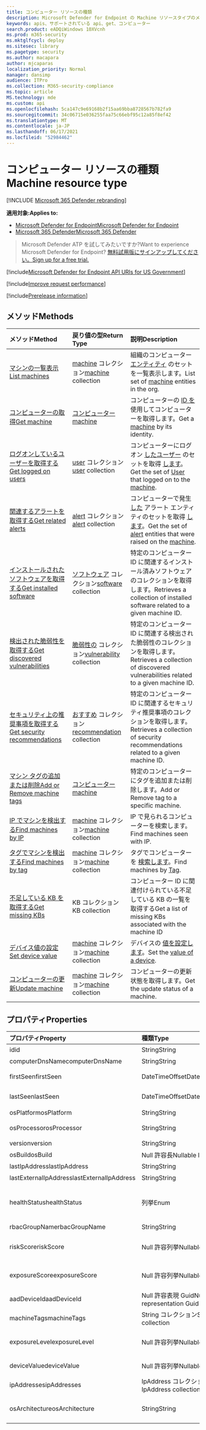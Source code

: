```yaml
---
title: コンピューター リソースの種類
description: Microsoft Defender for Endpoint の Machine リソースタイプのメソッドとプロパティについて説明します。
keywords: apis、サポートされている api、get、コンピューター
search.product: eADQiWindows 10XVcnh
ms.prod: m365-security
ms.mktglfcycl: deploy
ms.sitesec: library
ms.pagetype: security
ms.author: macapara
author: mjcaparas
localization_priority: Normal
manager: dansimp
audience: ITPro
ms.collection: M365-security-compliance
ms.topic: article
MS.technology: mde
ms.custom: api
ms.openlocfilehash: 5ca147c9e69168b2f15aa69bba8728567b782fa9
ms.sourcegitcommit: 34c06715e036255faa75c66ebf95c12a85f8ef42
ms.translationtype: MT
ms.contentlocale: ja-JP
ms.lasthandoff: 06/17/2021
ms.locfileid: "52984462"
---
```

# <a name="machine-resource-type"></a><span data-ttu-id="42c93-104">コンピューター リソースの種類</span><span class="sxs-lookup"><span data-stu-id="42c93-104">Machine resource type</span></span>

[!INCLUDE [Microsoft 365 Defender rebranding](../../includes/microsoft-defender.md)]

<span data-ttu-id="42c93-105">**適用対象:**</span><span class="sxs-lookup"><span data-stu-id="42c93-105">**Applies to:**</span></span>
- [<span data-ttu-id="42c93-106">Microsoft Defender for Endpoint</span><span class="sxs-lookup"><span data-stu-id="42c93-106">Microsoft Defender for Endpoint</span></span>](https://go.microsoft.com/fwlink/p/?linkid=2154037)
- [<span data-ttu-id="42c93-107">Microsoft 365 Defender</span><span class="sxs-lookup"><span data-stu-id="42c93-107">Microsoft 365 Defender</span></span>](https://go.microsoft.com/fwlink/?linkid=2118804)

> <span data-ttu-id="42c93-108">Microsoft Defender ATP を試してみたいですか?</span><span class="sxs-lookup"><span data-stu-id="42c93-108">Want to experience Microsoft Defender for Endpoint?</span></span> [<span data-ttu-id="42c93-109">無料試用版にサインアップしてください。</span><span class="sxs-lookup"><span data-stu-id="42c93-109">Sign up for a free trial.</span></span>](https://www.microsoft.com/microsoft-365/windows/microsoft-defender-atp?ocid=docs-wdatp-exposedapis-abovefoldlink) 

[!include[Microsoft Defender for Endpoint API URIs for US Government](../../includes/microsoft-defender-api-usgov.md)]

[!include[Improve request performance](../../includes/improve-request-performance.md)]

[!include[Prerelease information](../../includes/prerelease.md)]

## <a name="methods"></a><span data-ttu-id="42c93-110">メソッド</span><span class="sxs-lookup"><span data-stu-id="42c93-110">Methods</span></span>

<span data-ttu-id="42c93-111">メソッド</span><span class="sxs-lookup"><span data-stu-id="42c93-111">Method</span></span>|<span data-ttu-id="42c93-112">戻り値の型</span><span class="sxs-lookup"><span data-stu-id="42c93-112">Return Type</span></span> |<span data-ttu-id="42c93-113">説明</span><span class="sxs-lookup"><span data-stu-id="42c93-113">Description</span></span>
:---|:---|:---
[<span data-ttu-id="42c93-114">マシンの一覧表示</span><span class="sxs-lookup"><span data-stu-id="42c93-114">List machines</span></span>](get-machines.md) | <span data-ttu-id="42c93-115">[machine](machine.md) コレクション</span><span class="sxs-lookup"><span data-stu-id="42c93-115">[machine](machine.md) collection</span></span> | <span data-ttu-id="42c93-116">組織のコンピューター [エンティティ](machine.md) のセットを一覧表示します。</span><span class="sxs-lookup"><span data-stu-id="42c93-116">List set of [machine](machine.md) entities in the org.</span></span>
[<span data-ttu-id="42c93-117">コンピューターの取得</span><span class="sxs-lookup"><span data-stu-id="42c93-117">Get machine</span></span>](get-machine-by-id.md) | [<span data-ttu-id="42c93-118">コンピューター</span><span class="sxs-lookup"><span data-stu-id="42c93-118">machine</span></span>](machine.md) | <span data-ttu-id="42c93-119">コンピューターの [ID を](machine.md) 使用してコンピューターを取得します。</span><span class="sxs-lookup"><span data-stu-id="42c93-119">Get a [machine](machine.md) by its identity.</span></span>
[<span data-ttu-id="42c93-120">ログオンしているユーザーを取得する</span><span class="sxs-lookup"><span data-stu-id="42c93-120">Get logged on users</span></span>](get-machine-log-on-users.md) | <span data-ttu-id="42c93-121">[user](user.md) コレクション</span><span class="sxs-lookup"><span data-stu-id="42c93-121">[user](user.md) collection</span></span> | <span data-ttu-id="42c93-122">コンピューターにログオン [したユーザー](user.md) のセットを取得 [します](machine.md)。</span><span class="sxs-lookup"><span data-stu-id="42c93-122">Get the set of [User](user.md) that logged on to the [machine](machine.md).</span></span>
[<span data-ttu-id="42c93-123">関連するアラートを取得する</span><span class="sxs-lookup"><span data-stu-id="42c93-123">Get related alerts</span></span>](get-machine-related-alerts.md) | <span data-ttu-id="42c93-124">[alert](alerts.md) コレクション</span><span class="sxs-lookup"><span data-stu-id="42c93-124">[alert](alerts.md) collection</span></span> | <span data-ttu-id="42c93-125">コンピューターで発生 [した](alerts.md) アラート エンティティのセットを取得 [します](machine.md)。</span><span class="sxs-lookup"><span data-stu-id="42c93-125">Get the set of [alert](alerts.md) entities that were raised on the [machine](machine.md).</span></span>
[<span data-ttu-id="42c93-126">インストールされたソフトウェアを取得する</span><span class="sxs-lookup"><span data-stu-id="42c93-126">Get installed software</span></span>](get-installed-software.md) | <span data-ttu-id="42c93-127">[ソフトウェア](software.md) コレクション</span><span class="sxs-lookup"><span data-stu-id="42c93-127">[software](software.md) collection</span></span> | <span data-ttu-id="42c93-128">特定のコンピューター ID に関連するインストール済みソフトウェアのコレクションを取得します。</span><span class="sxs-lookup"><span data-stu-id="42c93-128">Retrieves a collection of installed software related to a given machine ID.</span></span>
[<span data-ttu-id="42c93-129">検出された脆弱性を取得する</span><span class="sxs-lookup"><span data-stu-id="42c93-129">Get discovered vulnerabilities</span></span>](get-discovered-vulnerabilities.md) | <span data-ttu-id="42c93-130">[脆弱性の](vulnerability.md) コレクション</span><span class="sxs-lookup"><span data-stu-id="42c93-130">[vulnerability](vulnerability.md) collection</span></span> | <span data-ttu-id="42c93-131">特定のコンピューター ID に関連する検出された脆弱性のコレクションを取得します。</span><span class="sxs-lookup"><span data-stu-id="42c93-131">Retrieves a collection of discovered vulnerabilities related to a given machine ID.</span></span>
[<span data-ttu-id="42c93-132">セキュリティ上の推奨事項を取得する</span><span class="sxs-lookup"><span data-stu-id="42c93-132">Get security recommendations</span></span>](get-security-recommendations.md) | <span data-ttu-id="42c93-133">[おすすめ](recommendation.md) コレクション</span><span class="sxs-lookup"><span data-stu-id="42c93-133">[recommendation](recommendation.md) collection</span></span> | <span data-ttu-id="42c93-134">特定のコンピューター ID に関連するセキュリティ推奨事項のコレクションを取得します。</span><span class="sxs-lookup"><span data-stu-id="42c93-134">Retrieves a collection of security recommendations related to a given machine ID.</span></span>
[<span data-ttu-id="42c93-135">マシン タグの追加または削除</span><span class="sxs-lookup"><span data-stu-id="42c93-135">Add or Remove machine tags</span></span>](add-or-remove-machine-tags.md) | [<span data-ttu-id="42c93-136">コンピューター</span><span class="sxs-lookup"><span data-stu-id="42c93-136">machine</span></span>](machine.md) | <span data-ttu-id="42c93-137">特定のコンピューターにタグを追加または削除します。</span><span class="sxs-lookup"><span data-stu-id="42c93-137">Add or Remove tag to a specific machine.</span></span>
[<span data-ttu-id="42c93-138">IP でマシンを検出する</span><span class="sxs-lookup"><span data-stu-id="42c93-138">Find machines by IP</span></span>](find-machines-by-ip.md) | <span data-ttu-id="42c93-139">[machine](machine.md) コレクション</span><span class="sxs-lookup"><span data-stu-id="42c93-139">[machine](machine.md) collection</span></span> | <span data-ttu-id="42c93-140">IP で見られるコンピューターを検索します。</span><span class="sxs-lookup"><span data-stu-id="42c93-140">Find machines seen with IP.</span></span>
[<span data-ttu-id="42c93-141">タグでマシンを検出する</span><span class="sxs-lookup"><span data-stu-id="42c93-141">Find machines by tag</span></span>](find-machines-by-tag.md) | <span data-ttu-id="42c93-142">[machine](machine.md) コレクション</span><span class="sxs-lookup"><span data-stu-id="42c93-142">[machine](machine.md) collection</span></span> | <span data-ttu-id="42c93-143">タグでコンピューターを [検索します](machine-tags.md)。</span><span class="sxs-lookup"><span data-stu-id="42c93-143">Find machines by [Tag](machine-tags.md).</span></span>
[<span data-ttu-id="42c93-144">不足している KB を取得する</span><span class="sxs-lookup"><span data-stu-id="42c93-144">Get missing KBs</span></span>](get-missing-kbs-machine.md) | <span data-ttu-id="42c93-145">KB コレクション</span><span class="sxs-lookup"><span data-stu-id="42c93-145">KB collection</span></span> | <span data-ttu-id="42c93-146">コンピューター ID に関連付けられている不足している KB の一覧を取得する</span><span class="sxs-lookup"><span data-stu-id="42c93-146">Get a list of missing KBs associated with the machine ID</span></span>
[<span data-ttu-id="42c93-147">デバイス値の設定</span><span class="sxs-lookup"><span data-stu-id="42c93-147">Set device value</span></span>](set-device-value.md)| <span data-ttu-id="42c93-148">[machine](machine.md) コレクション</span><span class="sxs-lookup"><span data-stu-id="42c93-148">[machine](machine.md) collection</span></span> | <span data-ttu-id="42c93-149">デバイスの [値を設定します](tvm-assign-device-value.md)。</span><span class="sxs-lookup"><span data-stu-id="42c93-149">Set the [value of a device](tvm-assign-device-value.md).</span></span>
[<span data-ttu-id="42c93-150">コンピューターの更新</span><span class="sxs-lookup"><span data-stu-id="42c93-150">Update machine</span></span>](update-machine-method.md) |<span data-ttu-id="42c93-151">[machine](machine.md) コレクション</span><span class="sxs-lookup"><span data-stu-id="42c93-151">[machine](machine.md) collection</span></span> | <span data-ttu-id="42c93-152">コンピューターの更新状態を取得します。</span><span class="sxs-lookup"><span data-stu-id="42c93-152">Get the update status of a machine.</span></span>

## <a name="properties"></a><span data-ttu-id="42c93-153">プロパティ</span><span class="sxs-lookup"><span data-stu-id="42c93-153">Properties</span></span>

<span data-ttu-id="42c93-154">プロパティ</span><span class="sxs-lookup"><span data-stu-id="42c93-154">Property</span></span> |   <span data-ttu-id="42c93-155">種類</span><span class="sxs-lookup"><span data-stu-id="42c93-155">Type</span></span>   |   <span data-ttu-id="42c93-156">説明</span><span class="sxs-lookup"><span data-stu-id="42c93-156">Description</span></span>
:---|:---|:---
<span data-ttu-id="42c93-157">id</span><span class="sxs-lookup"><span data-stu-id="42c93-157">id</span></span> | <span data-ttu-id="42c93-158">String</span><span class="sxs-lookup"><span data-stu-id="42c93-158">String</span></span> | <span data-ttu-id="42c93-159">[マシン](machine.md) ID。</span><span class="sxs-lookup"><span data-stu-id="42c93-159">[machine](machine.md) identity.</span></span>
<span data-ttu-id="42c93-160">computerDnsName</span><span class="sxs-lookup"><span data-stu-id="42c93-160">computerDnsName</span></span> | <span data-ttu-id="42c93-161">String</span><span class="sxs-lookup"><span data-stu-id="42c93-161">String</span></span> | <span data-ttu-id="42c93-162">[コンピューター](machine.md) の完全修飾名。</span><span class="sxs-lookup"><span data-stu-id="42c93-162">[machine](machine.md) fully qualified name.</span></span>
<span data-ttu-id="42c93-163">firstSeen</span><span class="sxs-lookup"><span data-stu-id="42c93-163">firstSeen</span></span> | <span data-ttu-id="42c93-164">DateTimeOffset</span><span class="sxs-lookup"><span data-stu-id="42c93-164">DateTimeOffset</span></span> | <span data-ttu-id="42c93-165">Microsoft Defender for [](machine.md) Endpoint によってコンピューターが観測された最初の日付と時刻。</span><span class="sxs-lookup"><span data-stu-id="42c93-165">First date and time where the [machine](machine.md) was observed by Microsoft Defender for Endpoint.</span></span>
<span data-ttu-id="42c93-166">lastSeen</span><span class="sxs-lookup"><span data-stu-id="42c93-166">lastSeen</span></span> | <span data-ttu-id="42c93-167">DateTimeOffset</span><span class="sxs-lookup"><span data-stu-id="42c93-167">DateTimeOffset</span></span> |<span data-ttu-id="42c93-168">最後に受信した完全なデバイス レポートの時刻と日付。</span><span class="sxs-lookup"><span data-stu-id="42c93-168">Time and date of the last received full device report.</span></span> <span data-ttu-id="42c93-169">通常、デバイスは 24 時間ごとに完全なレポートを送信します。</span><span class="sxs-lookup"><span data-stu-id="42c93-169">A device typically sends a full report every 24 hours.</span></span>
<span data-ttu-id="42c93-170">osPlatform</span><span class="sxs-lookup"><span data-stu-id="42c93-170">osPlatform</span></span> | <span data-ttu-id="42c93-171">String</span><span class="sxs-lookup"><span data-stu-id="42c93-171">String</span></span> | <span data-ttu-id="42c93-172">オペレーティング システム プラットフォーム。</span><span class="sxs-lookup"><span data-stu-id="42c93-172">Operating system platform.</span></span>
<span data-ttu-id="42c93-173">osProcessor</span><span class="sxs-lookup"><span data-stu-id="42c93-173">osProcessor</span></span> | <span data-ttu-id="42c93-174">String</span><span class="sxs-lookup"><span data-stu-id="42c93-174">String</span></span> | <span data-ttu-id="42c93-175">オペレーティング システム プロセッサ。</span><span class="sxs-lookup"><span data-stu-id="42c93-175">Operating system processor.</span></span> <span data-ttu-id="42c93-176">代わりに osArchitecture プロパティを使用します。</span><span class="sxs-lookup"><span data-stu-id="42c93-176">Use osArchitecture property instead.</span></span>
<span data-ttu-id="42c93-177">version</span><span class="sxs-lookup"><span data-stu-id="42c93-177">version</span></span> | <span data-ttu-id="42c93-178">String</span><span class="sxs-lookup"><span data-stu-id="42c93-178">String</span></span> | <span data-ttu-id="42c93-179">オペレーティング システムのバージョン。</span><span class="sxs-lookup"><span data-stu-id="42c93-179">Operating system Version.</span></span>
<span data-ttu-id="42c93-180">osBuild</span><span class="sxs-lookup"><span data-stu-id="42c93-180">osBuild</span></span> | <span data-ttu-id="42c93-181">Null 許容長</span><span class="sxs-lookup"><span data-stu-id="42c93-181">Nullable long</span></span> | <span data-ttu-id="42c93-182">オペレーティング システムのビルド番号。</span><span class="sxs-lookup"><span data-stu-id="42c93-182">Operating system build number.</span></span>
<span data-ttu-id="42c93-183">lastIpAddress</span><span class="sxs-lookup"><span data-stu-id="42c93-183">lastIpAddress</span></span> | <span data-ttu-id="42c93-184">String</span><span class="sxs-lookup"><span data-stu-id="42c93-184">String</span></span> | <span data-ttu-id="42c93-185">コンピューター上のローカル NIC の最後の[IP。](machine.md)</span><span class="sxs-lookup"><span data-stu-id="42c93-185">Last IP on local NIC on the [machine](machine.md).</span></span>
<span data-ttu-id="42c93-186">lastExternalIpAddress</span><span class="sxs-lookup"><span data-stu-id="42c93-186">lastExternalIpAddress</span></span> | <span data-ttu-id="42c93-187">String</span><span class="sxs-lookup"><span data-stu-id="42c93-187">String</span></span> | <span data-ttu-id="42c93-188">コンピューターがインターネットに [アクセスした](machine.md) 最後の IP。</span><span class="sxs-lookup"><span data-stu-id="42c93-188">Last IP through which the [machine](machine.md) accessed the internet.</span></span>
<span data-ttu-id="42c93-189">healthStatus</span><span class="sxs-lookup"><span data-stu-id="42c93-189">healthStatus</span></span> | <span data-ttu-id="42c93-190">列挙</span><span class="sxs-lookup"><span data-stu-id="42c93-190">Enum</span></span> | <span data-ttu-id="42c93-191">[マシンの](machine.md) 正常性状態。</span><span class="sxs-lookup"><span data-stu-id="42c93-191">[machine](machine.md) health status.</span></span> <span data-ttu-id="42c93-192">指定できる値は、"Active"、"Inactive"、"ImpairedCommunication"、"NoSensorData"、"NoSensorDataImpairedCommunication"、"Unknown" です。</span><span class="sxs-lookup"><span data-stu-id="42c93-192">Possible values are: "Active", "Inactive", "ImpairedCommunication", "NoSensorData", "NoSensorDataImpairedCommunication" and "Unknown".</span></span> 
<span data-ttu-id="42c93-193">rbacGroupName</span><span class="sxs-lookup"><span data-stu-id="42c93-193">rbacGroupName</span></span> | <span data-ttu-id="42c93-194">String</span><span class="sxs-lookup"><span data-stu-id="42c93-194">String</span></span> | <span data-ttu-id="42c93-195">コンピューター グループ名。</span><span class="sxs-lookup"><span data-stu-id="42c93-195">Machine group Name.</span></span>
<span data-ttu-id="42c93-196">riskScore</span><span class="sxs-lookup"><span data-stu-id="42c93-196">riskScore</span></span> | <span data-ttu-id="42c93-197">Null 許容列挙</span><span class="sxs-lookup"><span data-stu-id="42c93-197">Nullable Enum</span></span> | <span data-ttu-id="42c93-198">Microsoft Defender for Endpoint によって評価されるリスク スコア。</span><span class="sxs-lookup"><span data-stu-id="42c93-198">Risk score as evaluated by Microsoft Defender for Endpoint.</span></span> <span data-ttu-id="42c93-199">指定できる値は、'None'、'Informational'、'Low'、'Medium'、および 'High' です。</span><span class="sxs-lookup"><span data-stu-id="42c93-199">Possible values are: 'None', 'Informational', 'Low', 'Medium' and 'High'.</span></span>
<span data-ttu-id="42c93-200">exposureScore</span><span class="sxs-lookup"><span data-stu-id="42c93-200">exposureScore</span></span> | <span data-ttu-id="42c93-201">Null 許容列挙</span><span class="sxs-lookup"><span data-stu-id="42c93-201">Nullable Enum</span></span> | <span data-ttu-id="42c93-202">[Microsoft](tvm-exposure-score.md) Defender for Endpoint によって評価される露出スコア。</span><span class="sxs-lookup"><span data-stu-id="42c93-202">[Exposure score](tvm-exposure-score.md) as evaluated by Microsoft Defender for Endpoint.</span></span> <span data-ttu-id="42c93-203">指定できる値は、'None'、'Low'、'Medium'、および 'High' です。</span><span class="sxs-lookup"><span data-stu-id="42c93-203">Possible values are: 'None', 'Low', 'Medium' and 'High'.</span></span>
<span data-ttu-id="42c93-204">aadDeviceId</span><span class="sxs-lookup"><span data-stu-id="42c93-204">aadDeviceId</span></span> | <span data-ttu-id="42c93-205">Null 許容表現 Guid</span><span class="sxs-lookup"><span data-stu-id="42c93-205">Nullable representation Guid</span></span> | <span data-ttu-id="42c93-206">AAD デバイス ID ( [コンピューターが](machine.md) AAD 参加している場合)。</span><span class="sxs-lookup"><span data-stu-id="42c93-206">AAD Device ID (when [machine](machine.md) is AAD Joined).</span></span>
<span data-ttu-id="42c93-207">machineTags</span><span class="sxs-lookup"><span data-stu-id="42c93-207">machineTags</span></span> | <span data-ttu-id="42c93-208">String コレクション</span><span class="sxs-lookup"><span data-stu-id="42c93-208">String collection</span></span> | <span data-ttu-id="42c93-209">コンピューター タグ [の](machine.md) セット。</span><span class="sxs-lookup"><span data-stu-id="42c93-209">Set of [machine](machine.md) tags.</span></span>
<span data-ttu-id="42c93-210">exposureLevel</span><span class="sxs-lookup"><span data-stu-id="42c93-210">exposureLevel</span></span> | <span data-ttu-id="42c93-211">Null 許容列挙</span><span class="sxs-lookup"><span data-stu-id="42c93-211">Nullable Enum</span></span> | <span data-ttu-id="42c93-212">Microsoft Defender for Endpoint によって評価される露出レベル。</span><span class="sxs-lookup"><span data-stu-id="42c93-212">Exposure level as evaluated by Microsoft Defender for Endpoint.</span></span> <span data-ttu-id="42c93-213">指定できる値は、'None'、'Low'、'Medium'、および 'High' です。</span><span class="sxs-lookup"><span data-stu-id="42c93-213">Possible values are: 'None', 'Low', 'Medium' and 'High'.</span></span>
<span data-ttu-id="42c93-214">deviceValue</span><span class="sxs-lookup"><span data-stu-id="42c93-214">deviceValue</span></span> | <span data-ttu-id="42c93-215">Null 許容列挙</span><span class="sxs-lookup"><span data-stu-id="42c93-215">Nullable Enum</span></span> | <span data-ttu-id="42c93-216">デバイス [の値](tvm-assign-device-value.md)です。</span><span class="sxs-lookup"><span data-stu-id="42c93-216">The [value of the device](tvm-assign-device-value.md).</span></span> <span data-ttu-id="42c93-217">指定できる値は、'Normal'、'Low'、および 'High' です。</span><span class="sxs-lookup"><span data-stu-id="42c93-217">Possible values are: 'Normal', 'Low' and 'High'.</span></span>
<span data-ttu-id="42c93-218">ipAddresses</span><span class="sxs-lookup"><span data-stu-id="42c93-218">ipAddresses</span></span> | <span data-ttu-id="42c93-219">IpAddress コレクション</span><span class="sxs-lookup"><span data-stu-id="42c93-219">IpAddress collection</span></span> | <span data-ttu-id="42c93-220">***IpAddress オブジェクトの*** セット。</span><span class="sxs-lookup"><span data-stu-id="42c93-220">Set of ***IpAddress*** objects.</span></span> <span data-ttu-id="42c93-221">「Get [machines API」を参照してください](get-machines.md)。</span><span class="sxs-lookup"><span data-stu-id="42c93-221">See [Get machines API](get-machines.md).</span></span>
<span data-ttu-id="42c93-222">osArchitecture</span><span class="sxs-lookup"><span data-stu-id="42c93-222">osArchitecture</span></span> | <span data-ttu-id="42c93-223">String</span><span class="sxs-lookup"><span data-stu-id="42c93-223">String</span></span> | <span data-ttu-id="42c93-224">オペレーティング システムのアーキテクチャ。</span><span class="sxs-lookup"><span data-stu-id="42c93-224">Operating system architecture.</span></span> <span data-ttu-id="42c93-225">指定できる値は、"32 ビット"、"64 ビット" です。</span><span class="sxs-lookup"><span data-stu-id="42c93-225">Possible values are: "32-bit", "64-bit".</span></span> <span data-ttu-id="42c93-226">osProcessor の代わりにこのプロパティを使用します。</span><span class="sxs-lookup"><span data-stu-id="42c93-226">Use this property instead of osProcessor.</span></span>


